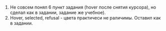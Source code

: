 1. Не совсем понял 6 пункт задания (hover после снятия курсора), но сделал как в задании, задание же учебное).
2. Hover, selected, refusal - цвета практичеси не раличимы. Оставил как в задании.
